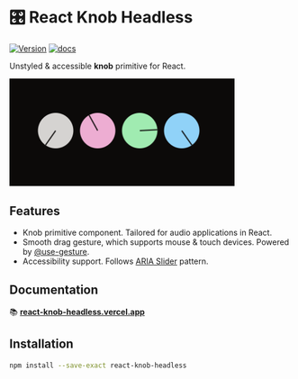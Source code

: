 # 🎛️ React Knob Headless

[![Version](https://img.shields.io/npm/v/react-knob-headless?style=flat&colorA=000000&colorB=000000)](https://npmjs.com/package/react-knob-headless)
[![docs](https://img.shields.io/badge/docs-f5f5f5?style=flat&colorA=000000&colorB=000000)](https://react-knob-headless.vercel.app)

Unstyled & accessible **knob** primitive for React.

<img src="./knobs.png" width="400">

## Features

- Knob primitive component. Tailored for audio applications in React.
- Smooth drag gesture, which supports mouse & touch devices. Powered by [@use-gesture](https://use-gesture.netlify.app/).
- Accessibility support. Follows [ARIA Slider](https://www.w3.org/WAI/ARIA/apg/patterns/slider/) pattern.

## Documentation

📚 **[react-knob-headless.vercel.app](https://react-knob-headless.vercel.app/)**

## Installation

```sh
npm install --save-exact react-knob-headless
```
